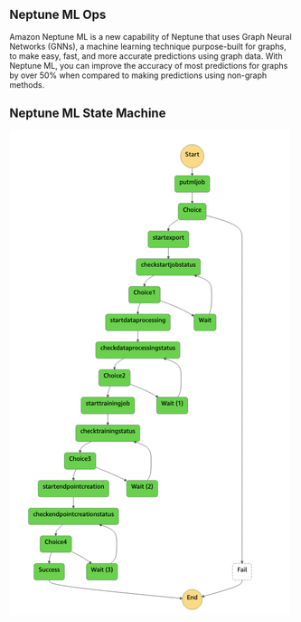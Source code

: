 ## Neptune ML Ops

Amazon Neptune ML is a new capability of Neptune that uses Graph Neural Networks (GNNs), a machine learning technique purpose-built for graphs, to make easy, fast, and more accurate predictions using graph data. 
With Neptune ML, you can improve the accuracy of most predictions for graphs by over 50% when compared to making predictions using non-graph methods.

## Neptune ML State Machine

![](./stepfunctions.png)